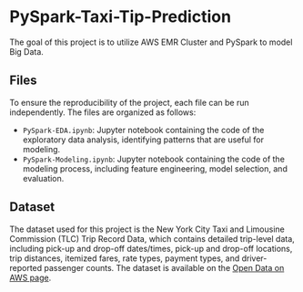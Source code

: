 # PySpark-Taxi-Tip-Prediction

The goal of this project is to utilize AWS EMR Cluster and PySpark to model Big Data. 

## Files
To ensure the reproducibility of the project, each file can be run independently. The files are organized as follows:

- `PySpark-EDA.ipynb`: Jupyter notebook containing the code of the exploratory data analysis, identifying patterns that are useful for modeling.
- `PySpark-Modeling.ipynb`: Jupyter notebook containing the code of the modeling process, including feature engineering, model selection, and evaluation.

## Dataset
The dataset used for this project is the New York City Taxi and Limousine Commission (TLC) Trip Record Data, which contains detailed trip-level data, including pick-up and drop-off dates/times, pick-up and drop-off locations, trip distances, itemized fares, rate types, payment types, and driver-reported passenger counts. The dataset is available on the [Open Data on AWS page](https://registry.opendata.aws/nyc-tlc-trip-records-pds/).